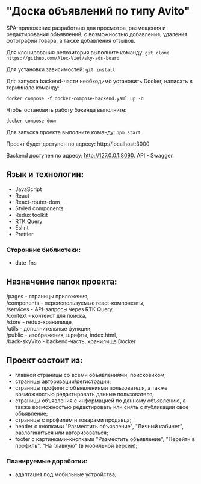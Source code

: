 
# "Доска объявлений по типу Avito"
SPA-приложение разработано для просмотра, размещения и редактирования объявлений, с возможностью добавления, удаления фотографий товара, а также добавления отзывов.

Для клонирования репозитория выполните команду:
`git clone https://github.com/Alex-Viet/sky-ads-board`

Для установки зависимостей:
`git install`

Для запуска backend-части необходимо установить Docker, написать в терминале команду:

`docker compose -f docker-compose-backend.yaml up -d`

Чтобы остановить работу бэкенда выполните:

`docker-compose down`

Для запуска проекта выполните команду:
`npm start`

Проект будет доступен по адресу: http://localhost:3000

Backend доступен по адресу: http://127.0.0.1:8090. API - Swagger.

## Язык и технологии:
- JavaScript
- React
- React-router-dom
- Styled components
- Redux toolkit
- RTK Query
- Eslint
- Prettier

### Сторонние библиотеки:
- date-fns

## Назначение папок проекта:
/pages - страницы приложения,<br>
/components - переиспользуемые react-компоненты,<br>
/services - API-запросы через RTK Query,<br>
/context - контекст для поиска,<br>
/store - redux-хранилище,<br>
/utils - дополнительные функции,<br>
/public - изображения, шрифты, index.html,<br>
/back-skyVito - backend-часть, хранилище Docker

## Проект состоит из:
- главной страницы со всеми объявлениями, поисковиком;<br>
- страницы авторизации/регистрации;<br>
- страницы профиля с объявлениями пользователя, а также возможностью редактировать данные пользователя;<br>
- страницы объявления с информацией по данному объявлению, а также возможностью редактировать или снять с публикации свое объявление;<br>
- страницы с профилем и товарами продавца;<br>
- header с кнопками "Разместить объявление", "Личный кабинет", разлогиниться или авторизоваться;<br>
- footer с картинками-кнопками "Разместить объявление", "Перейти в профиль", "На главную" (в мобильной версии);

### Планируемые доработки:
- адаптация под мобильные устройства;

